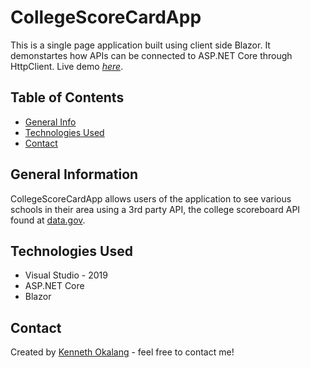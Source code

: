 # CollegeScoreCardApp
This is a single page application built using client side Blazor. It demonstartes how APIs can be connected to ASP.NET Core through HttpClient.
Live demo [_here_](https://www.example.com). <!-- If you have the project hosted somewhere, include the link here. -->

## Table of Contents
* [General Info](#general-information)
* [Technologies Used](#technologies-used)
* [Contact](#contact)
<!-- * [License](#license) -->


## General Information
 CollegeScoreCardApp allows users of the application to see various schools in their area using a 3rd party API, the college scoreboard API
 found at [data.gov](https://catalog.data.gov/dataset/college-scorecard).
 
## Technologies Used
- Visual Studio - 2019
- ASP.NET Core
- Blazor

## Contact
Created by [Kenneth Okalang](https://okalangkenneth.com) - feel free to contact me!


<!-- Optional -->
<!-- ## License -->
<!-- This project is open source and available under the [... License](). -->

<!-- You don't have to include all sections - just the one's relevant to your project -->


